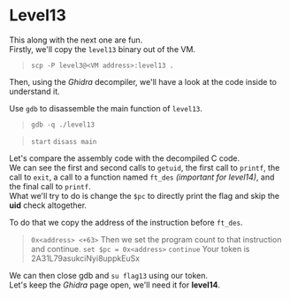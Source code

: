 # Level13

This along with the next one are fun.  
Firstly, we'll copy the `level13` binary out of the VM.  
> `scp -P level3@<VM address>:level13 .`

Then, using the *Ghidra* decompiler, we'll have a look at the code inside to understand it.

Use `gdb` to disassemble the main function of `level13`.
>`gdb -q ./level13`

>`start`
>`disass main`

Let's compare the assembly code with the decompiled C code.  
We can see the first and second calls to `getuid`, the first call to `printf`, the call to `exit`, a call to a function named `ft_des` *(important for level14)*, and the final call to `printf`.  
What we'll try to do is change the `$pc` to directly print the flag and skip the **uid** check altogether.  

To do that we copy the address of the instruction before `ft_des`.  
>`0x<address> <+63>`
Then we set the program count to that instruction and continue.
>`set $pc = 0x<address>`
>`continue`
>Your token is 2A31L79asukciNyi8uppkEuSx

We can then close gdb and `su flag13` using our token.  
Let's keep the *Ghidra* page open, we'll need it for **level14**.

